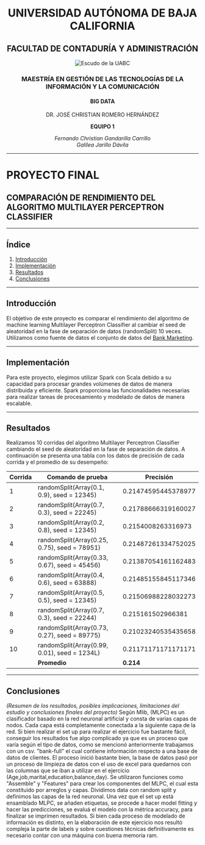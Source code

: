 <h1 align="center">UNIVERSIDAD AUTÓNOMA DE BAJA CALIFORNIA</h1>

<h2 align="center">FACULTAD DE CONTADURÍA Y ADMINISTRACIÓN</h2>

<p align="center">
  <img src="/Final Project/uabc_logo.png" alt="Escudo de la UABC">
</p>

<h3 align="center">MAESTRÍA EN GESTIÓN DE LAS TECNOLOGÍAS DE LA INFORMACIÓN Y LA COMUNICACIÓN</h3>

<h4 align="center">BIG DATA</h4>

<p align="center">DR. JOSÉ CHRISTIAN ROMERO HERNÁNDEZ</p>

<p align="center"><strong>EQUIPO 1</strong></p>

<p align="center">
  <em>
    Fernando Christian Gandarilla Carrillo <br>
    Galilea Jarillo Dávila
  </em>
</p>

---

# PROYECTO FINAL

## COMPARACIÓN DE RENDIMIENTO DEL ALGORITMO MULTILAYER PERCEPTRON CLASSIFIER

---

## Índice

1. [Introducción](#introducción)
2. [Implementación](#implementación)
3. [Resultados](#resultados)
4. [Conclusiones](#conclusiones)

---

## Introducción

El objetivo de este proyecto es comparar el rendimiento del algoritmo de machine learning Multilayer Perceptron Classifier al cambiar el seed de aleatoridad en la fase de separación de datos (randomSplit) 10 veces. Utilizamos como fuente de datos el conjunto de datos del [Bank Marketing](https://archive.ics.uci.edu/ml/datasets/Bank+Marketing).

---

## Implementación

Para este proyecto, elegimos utilizar Spark con Scala debido a su capacidad para procesar grandes volúmenes de datos de manera distribuida y eficiente. Spark proporciona las funcionalidades necesarias para realizar tareas de procesamiento y modelado de datos de manera escalable.

---

## Resultados

Realizamos 10 corridas del algoritmo Multilayer Perceptron Classifier cambiando el seed de aleatoridad en la fase de separación de datos. A continuación se presenta una tabla con los datos de precisión de cada corrida y el promedio de su desempeño:

| Corrida|                Comando de prueba              |         Precisión        |
|--------|-----------------------------------------------|--------------------------|
|   1    |  randomSplit(Array(0.1, 0.9), seed = 12345)   |   0.21474595445378977    |
|   2    |  randomSplit(Array(0.7, 0.3), seed = 22245)   |   0.21788666319160027    |
|   3    |  randomSplit(Array(0.2, 0.8), seed = 12345)   |   0.2154008263316973     |
|   4    |  randomSplit(Array(0.25, 0.75), seed = 78951) |   0.21487261334752025    |
|   5    |  randomSplit(Array(0.33, 0.67), seed = 45456) |   0.21387054161162483    |
|   6    |  randomSplit(Array(0.4, 0.6), seed = 63888)   |   0.21485155845117346    |
|   7    |  randomSplit(Array(0.5, 0.5), seed = 12345)   |   0.21506988228032273    |
|   8    |  randomSplit(Array(0.7, 0.3), seed = 22244)   |   0.215161502966381      |
|   9    |  randomSplit(Array(0.73, 0.27), seed = 89775) |   0.21023240535435658    |
|   10   |  randomSplit(Array(0.99, 0.01), seed = 1234L) |   0.21171171171171171    |
|        |                                 **Promedio**  |        **0.214**         |

---

## Conclusiones

_(Resumen de los resultados, posibles implicaciones, limitaciones del estudio y conclusiones finales del proyecto)_
Según Mlib, (MLPC) es un clasificador basado en la red neuronal artificial y consta de varias capas de nodos. Cada capa está completamente conectada a la siguiente capa de la red. Si bien realizar el set up para realizar el ejercicio fue bastante fácil, conseguir los resultados fue algo complicado ya que es un proceso que varía según el tipo de datos, como se mencionó anteriormente trabajamos con un csv. "bank-full" el cual contiene información respecto a una base de datos de clientes. El proceso inició bastante bien, la base de datos pasó por un proceso de limpieza de datos con el uso de excel para quedarnos con las columnas que se iban a utilizar en el ejercicio (Age,job,marital,education,balance,day). Se utilizaron funciones como "Assemble" y "Features" para crear los componentes del MLPC, el cual esta constituido por arreglos y capas. Dividimos data con random split y definimos las capas de la red neuronal. Una vez que el set up está ensamblado MLPC, se añaden etiquetas, se procede a hacer model fitting y hacer las predicciones, se evaluá el modelo con la métrica accuracy, para finalizar se imprimen resultados.
Si bien cada proceso de modelado de información es distinto, en la elaboración de este ejercicio nos resultó compleja la parte de labels y sobre cuestiones técnicas definitivamente es necesario contar con una máquina con buena memoria ram.


